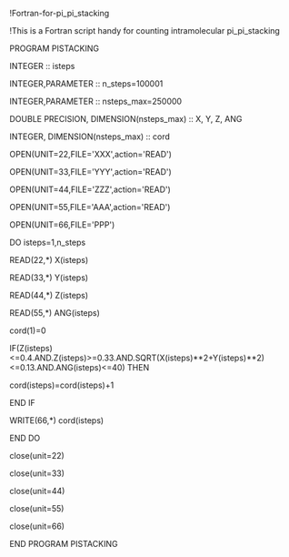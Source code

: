 !Fortran-for-pi_pi_stacking 

!This is a Fortran script handy for counting intramolecular pi_pi_stacking

PROGRAM PISTACKING

INTEGER :: isteps

INTEGER,PARAMETER :: n_steps=100001

INTEGER,PARAMETER :: nsteps_max=250000

DOUBLE PRECISION, DIMENSION(nsteps_max) :: X, Y, Z, ANG

INTEGER, DIMENSION(nsteps_max) :: cord


OPEN(UNIT=22,FILE='XXX',action='READ')

OPEN(UNIT=33,FILE='YYY',action='READ')

OPEN(UNIT=44,FILE='ZZZ',action='READ')

OPEN(UNIT=55,FILE='AAA',action='READ')

OPEN(UNIT=66,FILE='PPP') 

DO isteps=1,n_steps

  READ(22,*) X(isteps)
  
  READ(33,*) Y(isteps)
  
  READ(44,*) Z(isteps)
  
  READ(55,*) ANG(isteps)
  
  cord(1)=0
  
   IF(Z(isteps)<=0.4.AND.Z(isteps)>=0.33.AND.SQRT(X(isteps)**2+Y(isteps)**2)<=0.13.AND.ANG(isteps)<=40) THEN
   
   cord(isteps)=cord(isteps)+1 
   
   END IF
   
WRITE(66,*) cord(isteps)

END DO

close(unit=22)

close(unit=33)

close(unit=44)

close(unit=55)

close(unit=66)

END PROGRAM PISTACKING
